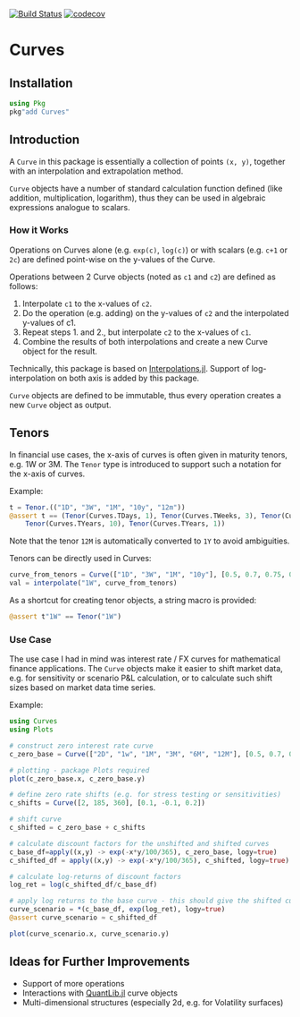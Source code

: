 [![Build Status](https://travis-ci.com/lungben/Curves.jl.svg?branch=master)](https://travis-ci.com/lungben/Curves.jl)
[![codecov](https://codecov.io/gh/lungben/Curves.jl/branch/master/graph/badge.svg)](https://codecov.io/gh/lungben/Curves.jl)

# Curves

## Installation

```julia
using Pkg
pkg"add Curves"
```

## Introduction

A `Curve` in this package is essentially a collection of points `(x, y)`, together with an interpolation and extrapolation method.

`Curve` objects have a number of standard calculation function defined (like addition, multiplication, logarithm), thus they can be used in algebraic expressions analogue to scalars.

### How it Works

Operations on Curves alone (e.g. `exp(c)`, `log(c)`) or with scalars (e.g. `c+1` or `2c`) are defined point-wise on the y-values of the Curve.

Operations between 2 Curve objects (noted as `c1` and `c2`) are defined as follows:
1. Interpolate `c1` to the x-values of `c2`.
2. Do the operation (e.g. adding) on the y-values of `c2` and the interpolated y-values of c1.
3. Repeat steps 1. and 2., but interpolate `c2` to the x-values of `c1`.
4. Combine the results of both interpolations and create a new Curve object for the result.

Technically, this package is based on [Interpolations.jl](https://github.com/JuliaMath/Interpolations.jl).
Support of log-interpolation on both axis is added by this package.

`Curve` objects are defined to be immutable, thus every operation creates a new `Curve` object as output.

## Tenors

In financial use cases, the x-axis of curves is often given in maturity tenors, e.g. 1W or 3M.
The `Tenor` type is introduced to support such a notation for the x-axis of curves.

Example:

```julia
t = Tenor.(("1D", "3W", "1M", "10y", "12m"))
@assert t == (Tenor(Curves.TDays, 1), Tenor(Curves.TWeeks, 3), Tenor(Curves.TMonths, 1),
    Tenor(Curves.TYears, 10), Tenor(Curves.TYears, 1))
```
Note that the tenor `12M` is automatically converted to `1Y` to avoid ambiguities.

Tenors can be directly used in Curves:

```julia
curve_from_tenors = Curve(["1D", "3W", "1M", "10y"], [0.5, 0.7, 0.75, 0.83])
val = interpolate("1W", curve_from_tenors)
```

As a shortcut for creating tenor objects, a string macro is provided:

```julia
@assert t"1W" == Tenor("1W")
```

### Use Case

The use case I had in mind was interest rate / FX curves for mathematical finance applications.
The `Curve` objects make it easier to shift market data, e.g. for sensitivity or scenario P&L calculation, or to calculate such shift sizes based on market data time series.

Example:

```julia
using Curves
using Plots

# construct zero interest rate curve
c_zero_base = Curve(["2D", "1w", "1M", "3M", "6M", "12M"], [0.5, 0.7, 0.75, 0.83, 1.1, 1.5])

# plotting - package Plots required
plot(c_zero_base.x, c_zero_base.y)

# define zero rate shifts (e.g. for stress testing or sensitivities)
c_shifts = Curve([2, 185, 360], [0.1, -0.1, 0.2])

# shift curve
c_shifted = c_zero_base + c_shifts

# calculate discount factors for the unshifted and shifted curves
c_base_df=apply((x,y) -> exp(-x*y/100/365), c_zero_base, logy=true)
c_shifted_df = apply((x,y) -> exp(-x*y/100/365), c_shifted, logy=true)

# calculate log-returns of discount factors
log_ret = log(c_shifted_df/c_base_df)

# apply log returns to the base curve - this should give the shifted curve back
curve_scenario = *(c_base_df, exp(log_ret), logy=true)
@assert curve_scenario ≈ c_shifted_df

plot(curve_scenario.x, curve_scenario.y)
```

## Ideas for Further Improvements

* Support of more operations
* Interactions with [QuantLib.jl](https://github.com/pazzo83/QuantLib.jl) curve objects
* Multi-dimensional structures (especially 2d, e.g. for Volatility surfaces)
